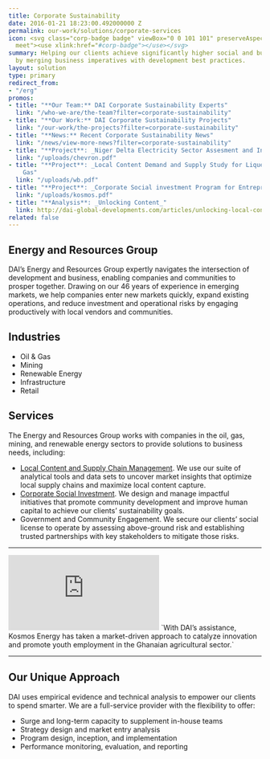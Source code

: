 ```yaml
---
title: Corporate Sustainability
date: 2016-01-21 18:23:00.492000000 Z
permalink: our-work/solutions/corporate-services
icon: <svg class="corp-badge badge" viewBox="0 0 101 101" preserveAspectRatio="xMinYMax
  meet"><use xlink:href="#corp-badge"></use></svg>
summary: Helping our clients achieve significantly higher social and business returns
  by merging business imperatives with development best practices.
layout: solution
type: primary
redirect_from:
- "/erg"
promos:
- title: "**Our Team:** DAI Corporate Sustainability Experts"
  link: "/who-we-are/the-team?filter=corporate-sustainability"
- title: "**Our Work:** DAI Corporate Sustainability Projects"
  link: "/our-work/the-projects?filter=corporate-sustainability"
- title: "**News:** Recent Corporate Sustainability News"
  link: "/news/view-more-news?filter=corporate-sustainability"
- title: "**Project**: _Niger Delta Electricity Sector Assesment and Investment Strategy_"
  link: "/uploads/chevron.pdf"
- title: "**Project**: _Local Content Demand and Supply Study for Liquefied Natural_
    Gas"
  link: "/uploads/wb.pdf"
- title: "**Project**: _Corporate Social investment Program for Entrepreneurs in Ghana_"
  link: "/uploads/kosmos.pdf"
- title: "**Analysis**: _Unlocking Content_"
  link: http://dai-global-developments.com/articles/unlocking-local-content-harnessing-the-power-of-data-driven-decision-making/
related: false
---
```


## Energy and Resources Group

DAI’s Energy and Resources Group expertly navigates the intersection of development and business, enabling companies and communities to prosper together. Drawing on our 46 years of experience in emerging markets, we help companies enter new markets quickly, expand existing operations, and reduce investment and operational risks by engaging productively with local vendors and communities.

## Industries

* Oil & Gas
* Mining
* Renewable Energy
* Infrastructure
* Retail

## Services

The Energy and Resources Group works with companies in the oil, gas, mining, and renewable energy sectors to provide solutions to business needs, including:

* [Local Content and Supply Chain Management](/our-work/solutions/corporate/local-content-and-supply-chain-management). We use our suite of analytical tools and data sets to uncover market insights that optimize local supply chains and maximize local content capture.
* [Corporate Social Investment](/our-work/solutions/corporate/social-strategy). We design and manage impactful initiatives that promote community development and improve human capital to achieve our clients’ sustainability goals.
* Government and Community Engagement. We secure our clients’ social license to operate by assessing above-ground risk and establishing trusted partnerships with key stakeholders to mitigate those risks.

<hr>

<iframe src="https://www.youtube.com/embed/A3-VyczktO8" frameborder="0" allowfullscreen></iframe>
`With DAI’s assistance, Kosmos Energy has taken a market-driven approach to catalyze innovation and promote youth employment in the Ghanaian agricultural sector.`

<hr>

<aside>
<h2>Our Unique Approach</h2>
<p>DAI uses empirical evidence and technical analysis to empower our clients to spend smarter. We are a full-service provider with the flexibility to offer:</p>
<ul>
  <li>Surge and long-term capacity to supplement in-house teams</li>
  <li>Strategy design and market entry analysis</li>
  <li>Program design, inception, and implementation</li>
  <li>Performance monitoring, evaluation, and reporting</li>
</ul>
</aside>

<!-- ## Featured Experts

Global in outlook and approach, ERG’s staff are steeped in the challenges of delivering business solutions in the developing world.

{% assign contacts = site.contacts | where: 'group', 'erg' | sort: 'sort-order' %}
{% for contact in contacts %}
<div class="contact">
  <p><h3>{{ contact.title }}</h3>{{ contact.job-title }} | <a href="mailto:{{ contact.email }}">{{ contact.email }}</a></p>
  <div class="contact-image">
    <img src="{{ contact.image }}" alt="{{ contact.title }}" />
  </div>
  <div class="contact-summary">
    <p>{{ contact.summary }}</p>
  </div>
</div>
<a href="/who-we-are/our-team/{{ contact.title | slugify }}" class="primary-block--button expert-button">Read More <svg class="redirect" viewBox="0 0 36 70" preserveAspectRatio="xMinYMax meet"><use xlink:href="#redirect"></use></svg></a>
  {% unless forloop.last %}<hr>{% endunless %}
{% endfor %} -->
